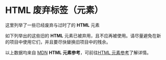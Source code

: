 <script setup>
    import { DiscardElements } from "@data/html/discardElements.js"
    const baseHtmlUrl = "https://developer.mozilla.org/zh-CN/docs/Web/HTML/Element/"
    const head = [ { label:'元素', prop:'code', align:'left' }, {label:'描述', prop:'desc', align:'left' } ] 
</script>

#  HTML 废弃标签（元素）
这里列举了一些已经废弃与过时了的 **HTML** 元素  
<infoBox type='danger'>

如下列举出的这些旧的 **HTML** 元素已被弃用，且不应再被使用。请尽量避免在新的项目中使用它们，并且要尽快替换旧项目中的残余。
</infoBox>
<Mtable :head=head :data=DiscardElements :linkUrl=baseHtmlUrl></Mtable>
<infoBox>

以上数据均来自 [MDN](https://developer.mozilla.org/zh-CN/) **HTML 元素参考**，可前往[HTML 元素参考](https://developer.mozilla.org/zh-CN/docs/Web/HTML/Element)了解详情。
</infoBox>